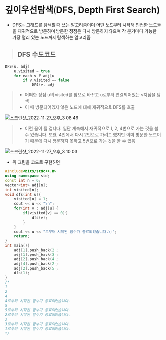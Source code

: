 # 깊이우선탐색(DFS, Depth First Search)
- DFS는 그래프를 탐색할 때 쓰는 알고리즘이며 어떤 노드부터 시작해 인접한 노드들을 재귀적으로 방문하며 방문한 정점은 다시 방문하지 않으며 각 분기마다 가능한 가장 멀리 있는 노드까지 탐색하는 알고리즘
> ## DFS 수도코드
```cpp
DFS(u, adj)
    u.visited = true
    for each v ∈ adj[u]
        if v.visited == false
            DFS(v, adj)
```
> - 어떠한 정점 u의 visited를 참으로 바꾸고 u로부터 연결되어있는 v지점을 탐색
> - 이 때 방문되어있지 않은 노드에 대해 재귀적으로 DFS를 호출

![스크린샷_2022-11-27_오후_3 08 46](https://github.com/ajhwan/Algorithm_study/assets/129160008/f68a4045-a281-4a50-93c4-3b67286a130e)

> - 이런 꼴이 될 겁니다. 일단 계속해서 재귀적으로 1, 2, 4번으로 가는 것을 볼 수 있습니다. 또한,  4번에서 다시 2번으로 가려고 했지만 이미 방문한 노드이기 때문에 다시 방문하지 못하고 5번으로 가는 것을 볼 수 있음 

![스크린샷_2022-11-27_오후_3 10 03](https://github.com/ajhwan/Algorithm_study/assets/129160008/dc975e48-5ac5-48be-913a-33f4e4a3fd52)

- 위 그림을 코드로 구현하면
```cpp
#include<bits/stdc++.h>
using namespace std;
const int n = 6; 
vector<int> adj[n];
int visited[n];
void dfs(int u){
    visited[u] = 1;
    cout << u << "\n";
    for(int v : adj[u]){
        if(visited[v] == 0){
            dfs(v);
        }
    }   
    cout << u << "로부터 시작된 함수가 종료되었습니다.\n";
    return; 
}
int main(){
    adj[1].push_back(2);
    adj[1].push_back(3); 
    adj[2].push_back(4);  
    adj[4].push_back(2);  
    adj[2].push_back(5);   
    dfs(1); 
} 
/*
1
2
4
4로부터 시작된 함수가 종료되었습니다.
5
5로부터 시작된 함수가 종료되었습니다.
2로부터 시작된 함수가 종료되었습니다.
3
3로부터 시작된 함수가 종료되었습니다.
1로부터 시작된 함수가 종료되었습니다.
*/
```

